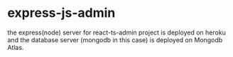 # express-js-admin
the express(node) server for react-ts-admin project is deployed on heroku and the database server (mongodb in this case) 
is deployed on Mongodb Atlas.
